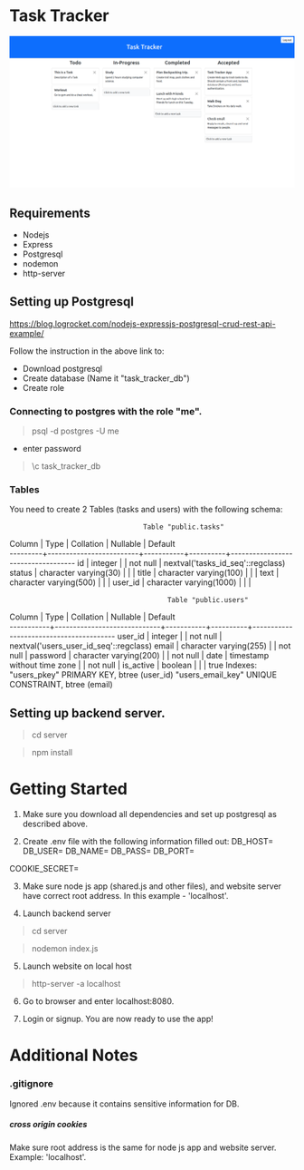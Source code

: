 # Task Tracker
![Main image of task tracker app](website/images/task-tracker-main.png)

## Requirements
- Nodejs
- Express
- Postgresql
- nodemon
- http-server

## Setting up Postgresql
https://blog.logrocket.com/nodejs-expressjs-postgresql-crud-rest-api-example/

Follow the instruction in the above link to:
- Download postgresql
- Create database (Name it "task_tracker_db")
- Create role 

### Connecting to postgres with the role "me".
> psql -d postgres -U me

- enter password

> \c task_tracker_db

### Tables 
You need to create 2 Tables (tasks and users) with the following schema:

                                     Table "public.tasks"
 Column  |          Type           | Collation | Nullable |              Default              
---------+-------------------------+-----------+----------+-----------------------------------
 id      | integer                 |           | not null | nextval('tasks_id_seq'::regclass)
 status  | character varying(30)   |           |          | 
 title   | character varying(100)  |           |          | 
 text    | character varying(500)  |           |          | 
 user_id | character varying(1000) |           |          | 

                                           Table "public.users"
  Column   |            Type             | Collation | Nullable |                Default                 
-----------+-----------------------------+-----------+----------+----------------------------------------
 user_id   | integer                     |           | not null | nextval('users_user_id_seq'::regclass)
 email     | character varying(255)      |           | not null | 
 password  | character varying(200)      |           | not null | 
 date      | timestamp without time zone |           | not null | 
 is_active | boolean                     |           |          | true
Indexes:
    "users_pkey" PRIMARY KEY, btree (user_id)
    "users_email_key" UNIQUE CONSTRAINT, btree (email)

## Setting up backend server.
> cd server

> npm install


# Getting Started
1. Make sure you download all dependencies and set up postgresql as described
above.

2. Create .env file with the following information filled out:
DB_HOST=
DB_USER=
DB_NAME=
DB_PASS=
DB_PORT=

COOKIE_SECRET=

3. Make sure node js app (shared.js and other files), and website server have correct
root address. In this example - 'localhost'.

4. Launch backend server
> cd server

> nodemon index.js

5. Launch website on local host
> http-server -a localhost

6. Go to browser and enter localhost:8080.

7. Login or signup. You are now ready to use the app!

# Additional Notes
### .gitignore
Ignored .env because it contains sensitive information for DB.

##### cross origin cookies
Make sure root address is the same for node js app and website server. Example:
'localhost'.
